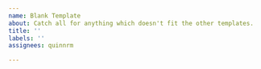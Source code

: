 ```yaml
---
name: Blank Template
about: Catch all for anything which doesn't fit the other templates.
title: ''
labels: ''
assignees: quinnrm

---
```




